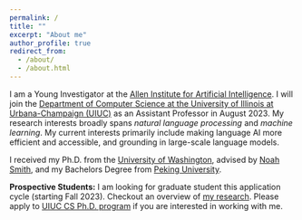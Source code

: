 ```yaml
---
permalink: /
title: ""
excerpt: "About me"
author_profile: true
redirect_from: 
  - /about/
  - /about.html
---
```


I am a Young Investigator at the [Allen Institute for Artificial Intelligence](https://allenai.org/).
I will join the [Department of Computer Science at the University of Illinois at Urbana-Champaign (UIUC)](https://cs.illinois.edu/) as an Assistant Professor in August 2023.
My research interests broadly spans *natural language processing* and *machine learning*.
My current interests primarily include making language AI more efficient and accessible, and grounding in large-scale language models.

I received my Ph.D. from the [University of Washington](https://www.washington.edu/), advised by [Noah Smith](https://nasmith.github.io/),
and my Bachelors Degree from [Peking University](https://english.pku.edu.cn/).


**Prospective Students:** I am looking for graduate student this application cycle (starting Fall 2023). 
Checkout an overview of [my research](/files/research.pdf).
Please apply to [UIUC CS Ph.D. program](https://grad.illinois.edu/admissions/apply) if you are interested in working with me.

